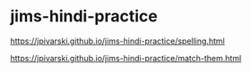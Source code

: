 # jims-hindi-practice

https://jpivarski.github.io/jims-hindi-practice/spelling.html

https://jpivarski.github.io/jims-hindi-practice/match-them.html
